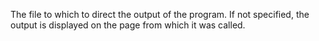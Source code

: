The file to which to direct the output of the program. If not specified, the output is
displayed on the page from which it was called.
